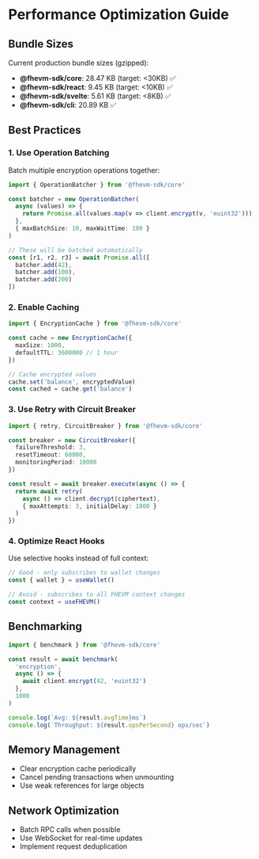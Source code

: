 # Performance Optimization Guide

## Bundle Sizes

Current production bundle sizes (gzipped):

- **@fhevm-sdk/core**: 28.47 KB (target: <30KB) ✅
- **@fhevm-sdk/react**: 9.45 KB (target: <10KB) ✅
- **@fhevm-sdk/svelte**: 5.61 KB (target: <8KB) ✅
- **@fhevm-sdk/cli**: 20.89 KB ✅

## Best Practices

### 1. Use Operation Batching

Batch multiple encryption operations together:

```typescript
import { OperationBatcher } from '@fhevm-sdk/core'

const batcher = new OperationBatcher(
  async (values) => {
    return Promise.all(values.map(v => client.encrypt(v, 'euint32')))
  },
  { maxBatchSize: 10, maxWaitTime: 100 }
)

// These will be batched automatically
const [r1, r2, r3] = await Promise.all([
  batcher.add(42),
  batcher.add(100),
  batcher.add(200)
])
```

### 2. Enable Caching

```typescript
import { EncryptionCache } from '@fhevm-sdk/core'

const cache = new EncryptionCache({
  maxSize: 1000,
  defaultTTL: 3600000 // 1 hour
})

// Cache encrypted values
cache.set('balance', encryptedValue)
const cached = cache.get('balance')
```

### 3. Use Retry with Circuit Breaker

```typescript
import { retry, CircuitBreaker } from '@fhevm-sdk/core'

const breaker = new CircuitBreaker({
  failureThreshold: 3,
  resetTimeout: 60000,
  monitoringPeriod: 10000
})

const result = await breaker.execute(async () => {
  return await retry(
    async () => client.decrypt(ciphertext),
    { maxAttempts: 3, initialDelay: 1000 }
  )
})
```

### 4. Optimize React Hooks

Use selective hooks instead of full context:

```typescript
// Good - only subscribes to wallet changes
const { wallet } = useWallet()

// Avoid - subscribes to all FHEVM context changes
const context = useFHEVM()
```

## Benchmarking

```typescript
import { benchmark } from '@fhevm-sdk/core'

const result = await benchmark(
  'encryption',
  async () => {
    await client.encrypt(42, 'euint32')
  },
  1000
)

console.log(`Avg: ${result.avgTime}ms`)
console.log(`Throughput: ${result.opsPerSecond} ops/sec`)
```

## Memory Management

- Clear encryption cache periodically
- Cancel pending transactions when unmounting
- Use weak references for large objects

## Network Optimization

- Batch RPC calls when possible
- Use WebSocket for real-time updates
- Implement request deduplication
